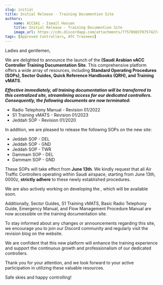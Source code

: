 ```yaml
---
slug: initial
title: Initial Release - Training Documention Site 
authors:
    name: ACCSA1 - Ismail Hassan
    title: Initial Release - Training Documention Site 
    image_url: https://cdn.discordapp.com/attachments/775789837075742740/1249125980702769252/pfp.png?ex=66662ab9&is=6664d939&hm=56d0449d57ed3eee28b6955a2e16681cd0ca0fb05dcd4b899a59a255d3dcf18c&
tags: [Approved Controllers, ATC Trainees]
---
```


Ladies and gentlemen,

We are delighted to announce the launch of the **(Saudi Arabian vACC Controller Training Documentation Site**. This comprehensive platform offers a wide array of resources, including **Standard Operating Procedures (SOPs), Sector Guides, Quick Reference Handbooks (QRH), and Training vMATS**.

***Effective immediately, all training documentation will be transferred to this centralized site, streamlining access for our dedicated controllers. Consequently, the following documents are now terminated:***

- Radio Telephony Manual - Revision 01/2022
- S1 Training vMATS - Revision 01/2023
- Jeddah SOP - Revision 01/2020

In addition, we are pleased to release the following SOPs on the new site:

- Jeddah SOP - DEL
- Jeddah SOP - GND
- Jeddah SOP - TWR
- Dammam SOP - DEL
- Dammam SOP - GND

These SOPs will take effect from **June 13th**. We kindly request that all Air Traffic Controllers operating within Saudi airspace, starting from June 13th, 0000z, **strictly adhere** to these newly established procedures.

We are also actively working on developing the , which will be available soon.

Additionally, Sector Guides, S1 Training vMATS, Basic Radio Telephony Guide, Emergency Manual, and Flow Management Procedure Manual are now accessible on the training documentation site.

To stay informed about any changes or announcements regarding this site, we encourage you to join our Discord community and regularly visit the revision blog on the website.

We are confident that this new platform will enhance the training experience and support the continuous growth and professionalism of our dedicated controllers.

Thank you for your attention, and we look forward to your active participation in utilizing these valuable resources.

Safe skies and happy controlling!
